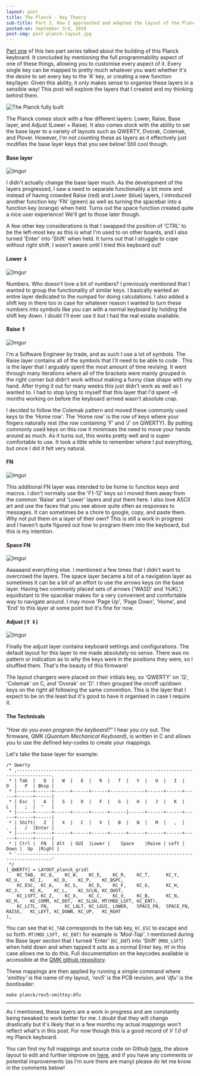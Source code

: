 ```yaml
---
layout: post
title: The Planck - Key Theory  
sub-title: Part 2, How I approached and adapted the layout of the Planck
posted-on: September 3rd, 2018
post-img: post-planck-layout.jpg
---
```


[Part one](http://smittey.co.uk/the-planck-key-theory/) of this two part series talked about the building of this Planck keyboard. It concluded by mentioning the full programmability aspect of one of these things, allowing you to customise every aspect of it. Every single key can be mapped to pretty much whatever you want whether it's the desire to set every key to the 'A' key, or creating a new function key/layer. Given this ability, it only makes sense to organise these layers in a sensible way! This post will explore the layers that I created and my thinking behind them. 

![The Planck fully built](https://i.imgur.com/4MkIqGM.jpg)

The Planck comes stock with a few different layers: Lower, Raise, Base layer, and Adjust (Lower + Raise). It also comes stock with the ability to set the base layer to a variety of layouts such as QWERTY, Dvorak, Colemak, and Plover. However, I'm not counting these as layers as it effectively just modifies the base layer keys that you see below! Still cool though.

#### Base layer

![Imgur](https://i.imgur.com/7kAJ21Y.png)

I didn't actually change the base layer much. As the development of the layers progressed, I saw a need to separate functionality a bit more and instead of having crowded Raise (red) and Lower (blue) layers, I introduced another function key 'FN' (green) as well as turning the spacebar into a function key (orange) when held. Turns out the space function created quite a nice user experience! We'll get to those later though.

A few other key considerations is that I swapped the position of 'CTRL' to be the left-most key as this is what I'm used to on other boards, and I also turned 'Enter' into 'Shift' when held. It turns out that I struggle to cope without right shift. I wasn't aware until I tried this keyboard out!

#### Lower &dArr;

![Imgur](https://i.imgur.com/dREx6cK.png)

Numbers. Who doesn't love a bit of numbers? I previously mentioned that I wanted to group the functionality of similar keys. I basically wanted an entire layer dedicated to the numpad for doing calculations. I also added a shift key in there too in case for whatever reason I wanted to turn these numbers into symbols like you can with a normal keyboard by holding the shift key down. I doubt I'll ever use it but I had the real estate available. 

#### Raise &uArr;

![Imgur](https://i.imgur.com/vZJoT5f.png)

I'm a Software Engineer by trade, and as such I use a lot of symbols. The Raise layer contains all of the symbols that I'll need to be able to code . This is the layer that I arguably spent the most amount of time revising. It went through many iterations where all of the brackets were mainly grouped in the right corner but didn't work without making a funny claw shape with my hand. After trying it out for many weeks this just didn't work as well as I wanted to. I had to stop lying to myself that this layer that I'd spent ~6 months working on before the keyboard arrived wasn't absolute crap. 

I decided to follow the Colemak pattern and moved these commonly used keys to the 'Home row'. The 'Home row' is the row of keys where your fingers naturally rest (the row containing 'F' and 'J' on QWERTY). By putting commonly used keys on this row it minimises the need to move your hands around as much. As it turns out, this works pretty well and is super comfortable to use. It took a little while to remember where I put everything, but once I did it felt very natural.

#### FN

![Imgur](https://i.imgur.com/UNUV9Hn.png)

This additional FN layer was intended to be home to function keys and macros. I don't normally use the 'F1-12' keys so I moved them away from the common 'Raise' and 'Lower' layers and put them here. I also love ASCII art and use the faces that you see above quite often as responses to messages. It can sometimes be a chore to google, copy, and paste them. Why not put them on a layer of their own? This is still a work in progress and I haven't quite figured out how to program them into the keyboard, but this is my intention. 

#### Space FN
![Imgur](https://i.imgur.com/7WGlLuP.png)

Aaaaaand everything else. I mentioned a few times that I didn't want to overcrowd the layers. The space layer became a bit of a navigation layer as sometimes it can be a bit of an effort to use the arrows keys on the base layer. Having two commonly placed sets of arrows ('WASD' and 'HJKL') equidistant to the spacebar makes for a very convenient and comfortable way to navigate around. I may move 'Page Up', 'Page Down', 'Home', and 'End' to this layer at some point but it's fine for now. 

#### Adjust (&uArr; &dArr;)

![Imgur](https://i.imgur.com/nCvbd0e.png)

Finally the adjust layer contains keyboard settings and configurations. The default layout for this layer to me made absolutely no sense. There was no pattern or indication as to why the keys were in the positions they were, so I shuffled them. That's the beauty of this firmware!

The layout changers were placed on their initials key, so 'QWERTY' on 'Q', 'Colemak' on C, and 'Dvorak' on 'D'. I then grouped the on/off up/down keys on the right all following the same convention. This is the layer that I expect to be on the least but it's good to have it organised in case I require it. 

#### The Technicals

_"How do you even program the keyboard?"_ I hear you cry out. The firmware, QMK (_Quantum Mechanical Keyboard_), is written in C and allows you to use the defined key-codes to create your mappings. 

Let's take the base layer for example:
```
/* Qwerty                                                                              
 * ,-----------------------------------------------------------------------------------.
 * | Tab  |   Q  |   W  |   E  |   R  |   T  |   Y  |   U  |   I  |   O  |   P  | Bksp |
 * |------+------+------+------+------+-------------+------+------+------+------+------|
 * | Esc  |   A  |   S  |   D  |   F  |   G  |   H  |   J  |   K  |   L  |   ;  |  "   |
 * |------+------+------+------+------+------|------+------+------+------+------+------|
 * | Shift|   Z  |   X  |   C  |   V  |   B  |   N  |   M  |   ,  |   .  |   /  |Enter |
 * |------+------+------+------+------+------+------+------+------+------+------+------|
 * | Ctrl |  FN  | Alt  | GUI  |Lower |    Space    |Raise | Left | Down |  Up  |Right |
 * `-----------------------------------------------------------------------------------'
 */
[_QWERTY] = LAYOUT_planck_grid(
    KC_TAB,  KC_Q,    KC_W,    KC_E,    KC_R,    KC_T,      KC_Y,      KC_U,    KC_I,    KC_O,    KC_P,    KC_BSPC,
    KC_ESC,  KC_A,    KC_S,    KC_D,    KC_F,    KC_G,      KC_H,      KC_J,    KC_K,    KC_L,    KC_SCLN, KC_QUOT,
    KC_LSFT, KC_Z,    KC_X,    KC_C,    KC_V,    KC_B,      KC_N,      KC_M,    KC_COMM, KC_DOT,  KC_SLSH, MT(MOD_LSFT, KC_ENT),
    KC_LCTL, FN,      KC_LALT, KC_LGUI, LOWER,   SPACE_FN,  SPACE_FN,  RAISE,   KC_LEFT, KC_DOWN, KC_UP,   KC_RGHT
),
```

You can see that `KC_TAB` corresponds to the tab key, `KC_ESC` to escape and so forth. `MT(MOD_LSFT, KC_ENT)` for example is _'Mod-Tap'_. I mentioned during the Base layer section that I turned 'Enter' (`KC_ENT`) into 'Shift' (`MOD_LSFT`) when held down and when tapped it acts as a normal Enter key. `MT` in this case allows me to do this. Full documentation on the keycodes available is accessible at the [QMK github repository](https://github.com/qmk/qmk_firmware).

These mappings are then applied by running a simple command where _'smittey'_ is the name of my layout, _'rev5'_ is the PCB revision, and _'dfu'_ is the bootloader:

`make planck/rev5:smittey:dfu`
__________

As I mentioned, these layers are a work in progress and are constantly being tweaked to work better for me. I doubt that they will change drastically but it's likely that in a few months my actual mappings won't reflect what's in this post. For now though this is a good record of _V 1.0_ of my Planck keyboard. 

You can find my full mappings and source code on Github [here](https://github.com/Smittey/qmk_firmware/tree/master/keyboards/planck/keymaps/smittey), the above layout to edit and further improve on [here](http://www.keyboard-layout-editor.com/#/gists/a6e7ed3e7ce0b161ffa0cecd5655c6b1), and if you have any comments or potential improvements (as I'm sure there are many) please do let me know in the comments below!
